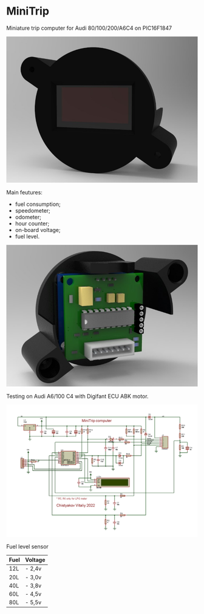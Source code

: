 # MiniTrip
Miniature trip computer for Audi 80/100/200/A6C4 on PIC16F1847

![Front](MiniTrip_Front.jpg)

Main feutures:
- fuel consumption;
- speedometer;
- odometer;
- hour counter;
- on-board voltage;
- fuel level.


![Back](MiniTrip_Back.jpg)


Testing on Audi A6/100 C4 with Digifant ECU ABK motor.



![Schem](PCB/schematic.gif)

Fuel level sensor

|Fuel|Voltage|
|-----|------|
|12L|	 	- 2,4v|
|20L|		- 3,0v|
|40L|		 - 3,8v|
|60L|		 - 4,5v|
|80L|		 - 5,5v|